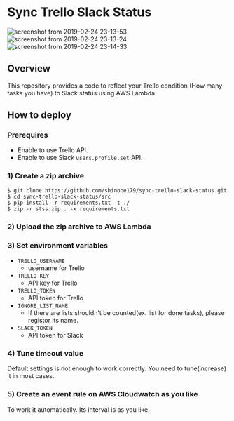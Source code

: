 # Sync Trello Slack Status

![screenshot from 2019-02-24 23-13-53](https://user-images.githubusercontent.com/37702148/53300770-aff39b00-388e-11e9-839c-8ef2e3dd55be.png)
![screenshot from 2019-02-24 23-13-24](https://user-images.githubusercontent.com/37702148/53300773-b2ee8b80-388e-11e9-811b-920aa5b9bb33.png)
![screenshot from 2019-02-24 23-14-33](https://user-images.githubusercontent.com/37702148/53300774-255f6b80-388f-11e9-86a9-6ce602f27128.png)

## Overview

This repository provides a code to reflect your Trello condition (How many tasks you have) to Slack status using AWS Lambda.

## How to deploy

### Prerequires

- Enable to use Trello API.
- Enable to use Slack `users.profile.set` API.

### 1) Create a zip archive

```
$ git clone https://github.com/shinobe179/sync-trello-slack-status.git
$ cd sync-trello-slack-status/src
$ pip install -r requirements.txt -t ./
$ zip -r stss.zip . -x requirements.txt
```

### 2) Upload the zip archive to AWS Lambda

### 3) Set environment variables

- `TRELLO_USERNAME`
    -  username for Trello
- `TRELLO_KEY`
    - API key for Trello
- `TRELLO_TOKEN`
    - API token for Trello
- `IGNORE_LIST_NAME`
    - If there are lists shouldn't be counted(ex. list for done tasks), please registor its name.
- `SLACK_TOKEN`
    - API token for Slack

### 4) Tune timeout value

Default settings is not enough to work correctly. You need to tune(increase) it in most cases.

### 5) Create an event rule on AWS Cloudwatch as you like

To work it automatically. Its interval is as you like.
